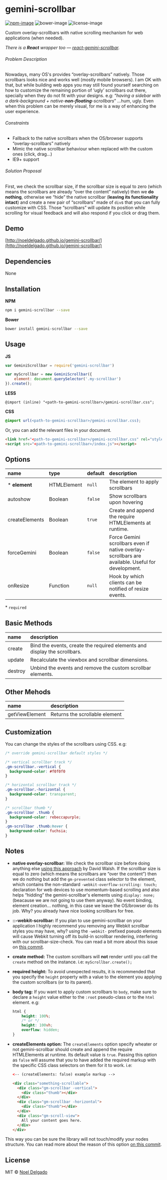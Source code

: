 # gemini-scrollbar

[![npm-image](https://img.shields.io/npm/v/gemini-scrollbar.svg?style=flat-square)](https://www.npmjs.com/package/gemini-scrollbar)
![bower-image](https://img.shields.io/bower/v/gemini-scrollbar.svg?style=flat-square)
![license-image](https://img.shields.io/npm/l/gemini-scrollbar.svg?style=flat-square)

Custom overlay-scrollbars with native scrolling mechanism for web applications (when needed).

<em>There is a **React** wrapper too — [react-gemini-scrollbar](https://github.com/noeldelgado/react-gemini-scrollbar).</em>

###### Problem Description

Nowadays, many OS's provides “overlay-scrollbars” natively. Those scrollbars looks nice and works well (mostly mobile browsers). I am OK with that, but while building web apps you may still found yourself searching on how to customize the remaining portion of ‘ugly’ scrollbars out there, specially when they do not fit with your designs. e.g: “*having a sidebar with a dark-background + native-**non-floating**-scrollbars*” ...hum, ugly. Even when this problem can be merely visual, for me is a way of enhancing the user experience.

###### Constraints

- Fallback to the native scrollbars when the OS/browser supports “overlay-scrollbars” natively
- Mimic the native scrollbar behaviour when replaced with the custom ones (click, drag...)
- IE9+ support

###### Solution Proposal

First, we check the scrollbar size, if the scrollbar size is equal to zero (which means the scrollbars are already “over the content” natively) then we **do nothing**, otherwise we “hide” the native scrollbar (**leaving its functionality intact**) and create a new pair of “scrollbars” made of `div`s that you can fully customize with CSS. Those “scrollbars” will update its position while scrolling for visual feedback and will also respond if you click or drag them.

## Demo
[http://noeldelgado.github.io/gemini-scrollbar/](http://noeldelgado.github.io/gemini-scrollbar/)

## Dependencies
None

## Installation

**NPM**

```sh
npm i gemini-scrollbar --save
```

**Bower**

```sh
bower install gemini-scrollbar --save
```

## Usage

**JS**

```js
var GeminiScrollbar = require('gemini-scrollbar')

var myScrollbar = new GeminiScrollbar({
    element: document.querySelector('.my-scrollbar')
}).create();
```

**LESS**

```less
@import (inline) "<path-to-gemini-scrollbar>/gemini-scrollbar.css";
```

**CSS**

```css
@import url(<path-to-gemini-scrollbar>/gemini-scrollbar.css);
```

Or, you can add the relevant files in your document.

```html
<link href="<path-to-gemini-scrollbar>/gemini-scrollbar.css" rel="stylesheet">
<script src="<path-to-gemini-scrollbar>/index.js"></script>
```

## Options

name | type | default | description
:--- | :--- | :--- | :---
* **element** | HTMLElement | `null` | The element to apply scrollbars
autoshow | Boolean | `false` | Show scrollbars upon hovering
createElements | Boolean | `true` | Create and append the require HTMLElements at runtime.
forceGemini | Boolean | `false` | Force Gemini scrollbars even if native overlay-scrollbars are available. Useful for development.
onResize | Function | `null` | Hook by which clients can be notified of resize events.

\* `required`

## Basic Methods

name | description
:--- | :---
create | Bind the events, create the required elements and display the scrollbars.
update | Recalculate the viewbox and scrollbar dimensions.
destroy | Unbind the events and remove the custom scrollbar elements.

## Other Mehods

name | description
:-- | :--
getViewElement | Returns the scrollable element

## Customization

You can change the styles of the scrollbars using CSS. e.g:

```css
/* override gemini-scrollbar default styles */

/* vertical scrollbar track */
.gm-scrollbar.-vertical {
  background-color: #f0f0f0
}

/* horizontal scrollbar track */
.gm-scrollbar.-horizontal {
  background-color: transparent;
}

/* scrollbar thumb */
.gm-scrollbar .thumb {
  background-color: rebeccapurple;
}
.gm-scrollbar .thumb:hover {
  background-color: fuchsia;
}
```

## Notes

- **native overlay-scrollbar:** We check the scrollbar size before doing anything else [using this approach](http://davidwalsh.name/detect-scrollbar-width) by David Walsh. If the scrollbar size is equal to zero (which means the scrollbars are “over the content”) then we do nothing but add the `gm-prevented` class selector to the element, which contains the non-standard `-webkit-overflow-scrolling: touch;` declaration for web devices to use momentum-based scrolling and also helps “hidding” the gemini-scrollbar's elements using `display: none;` (beacause we are not going to use them anyway). No event binding, element creation... nothing, in this case we leave the OS/browser do its job. Why? you already have nice looking scrollbars for free.
- **::-webkit-scrollbar:** If you plan to use gemini-scrollbar on your application I highly recommend you removing any Webkit scrollbar styles you may have, why? using the `-webkit-` prefixed pseudo elements will cause Webkit turning off its build-in scrollbar rendering, interfering with our scrollbar-size-check. You can read a bit more about this issue on [this commit](../../issues/1).
- **create method:** The custom scrollbars will **not** render until you call the `create` method on the instance. i.e: `myScrollbar.create();`
- **required height:** To avoid unexpected results, it is recommended that you specify the `height` property with a value to the element you applying the custom scrollbars (or to its parent).
- **body tag:** If you want to apply custom scrollbars to `body`, make sure to declare a `height` value either to the `:root` pseudo-class or to the `html` element. e.g:

	```css
	html {
		height: 100%;
		/* or */
		height: 100vh;
		overflow: hidden;
	}
	```
- **createElements option:** The `createElements` option specify wheater or not gemini-scrollbar should create and append the require HTMLElements at runtime. Its default value is `true`. Passing this option as `false` will assume that you to have added the required markup with the specific CSS class selectors on them for it to work. i.e:

	```html
	<-- (createElements: false) example markup -->

	<div class="something-scrollable">
	  <div class="gm-scrollbar -vertical">
	    <div class="thumb"></div>
	  </div>
	  <div class="gm-scrollbar -horizontal">
	    <div class="thumb"></div>
	  </div>
	  <div class="gm-scroll-view">
	    All your content goes here.
	  </div>
	</div>
	```
This way you can be sure the library will not touch/modify your nodes structure. You can read more about the reason of this option [on this commit](https://github.com/noeldelgado/gemini-scrollbar/commit/2bb73c82f9d1588fb267fba08518adfe1170885c).

## License
MIT © [Noel Delgado](http://pixelia.me/)
